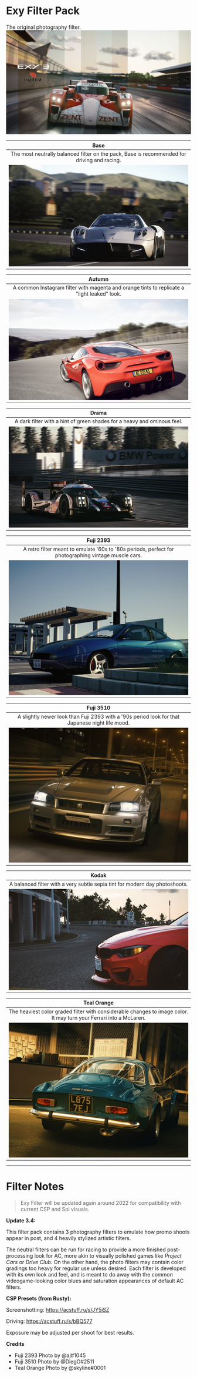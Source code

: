 # Exy Filter Pack
The original photography filter.
![](../../../src/exy/main.png)

| Base |
|:---:|
| The most neutrally balanced filter on the pack, Base is recommended for driving and racing. |
| ![](../../../src/exy/base.png) |

| Autumn |
|:---:|
| A common Instagram filter with magenta and orange tints to replicate a "light leaked" look. |
| ![](../../../src/exy/autumn.png) |

| Drama |
|:---:|
| A dark filter with a hint of green shades for a heavy and ominous feel. |
| ![](../../../src/exy/drama.png) |

| Fuji 2393 |
|:---:|
| A retro filter meant to emulate '60s to '80s periods, perfect for photographing vintage muscle cars. |
| ![](../../../src/exy/2393.png) |

| Fuji 3510 |
|:---:|
| A slightly newer look than Fuji 2393 with a '90s period look for that Japanese night life mood. |
| ![](../../../src/exy/3510.png) |

| Kodak |
|:---:|
| A balanced filter with a very subtle sepia tint for modern day photoshoots. |
| ![](../../../src/exy/kodak.png) |

| Teal Orange |
|:---:|
| The heaviest color graded filter with considerable changes to image color. It may turn your Ferrari into a McLaren. |
| ![](../../../src/exy/teal.png) |

___
# Filter Notes
> Exy Filter will be updated again around 2022 for compatibility with current CSP and Sol visuals.

**Update 3.4:**

This filter pack contains 3 photography filters to emulate how promo shoots appear in post, and 4 heavily stylized artistic filters.

The neutral filters can be run for racing to provide a more finished post-processing look for AC, more akin to visually polished games like *Project Cars* or *Drive Club*. On the other hand, the photo filters may contain color gradings too heavy for regular use unless desired. Each filter is developed with its own look and feel, and is meant to do away with the common videogame-looking color blues and saturation appearances of default AC filters.

**CSP Presets (from Rusty):**

Screenshotting: https://acstuff.ru/s/JY5jSZ

Driving: https://acstuff.ru/s/bBQ577

Exposure may be adjusted per shoot for best results.

**Credits**
* Fuji 2393 Photo by @aj#1045
* Fuji 3510 Photo by @DiegO#2511
* Teal Orange Photo by @skyline#0001